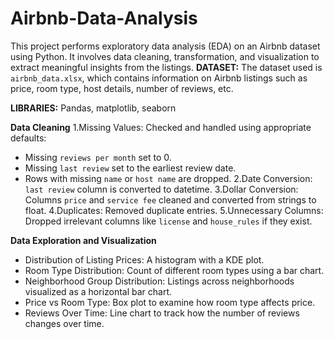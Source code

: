 # Airbnb-Data-Analysis

This project performs exploratory data analysis (EDA) on an Airbnb dataset using Python. It involves data cleaning, transformation, and visualization to extract meaningful insights from the listings.
**DATASET:** 
The dataset used is `airbnb_data.xlsx`, which contains information on Airbnb listings such as price, room type, host details, number of reviews, etc.

**LIBRARIES:**
Pandas, matplotlib, seaborn 


**Data Cleaning**
1.Missing Values: Checked and handled using appropriate defaults:
  - Missing `reviews per month` set to 0.
  - Missing `last review` set to the earliest review date.
  - Rows with missing `name` or `host name` are dropped.
2.Date Conversion: `last review` column is converted to datetime.
3.Dollar Conversion: Columns `price` and `service fee` cleaned and converted from strings to float.
4.Duplicates: Removed duplicate entries.
5.Unnecessary Columns: Dropped irrelevant columns like `license` and `house_rules` if they exist.

**Data Exploration and Visualization**
- Distribution of Listing Prices: A histogram with a KDE plot.
- Room Type Distribution: Count of different room types using a bar chart.
- Neighborhood Group Distribution: Listings across neighborhoods visualized as a horizontal bar chart.
- Price vs Room Type: Box plot to examine how room type affects price.
- Reviews Over Time: Line chart to track how the number of reviews changes over time.
